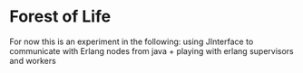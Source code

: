 
Forest of Life
===========

For now this is an experiment in the following: using JInterface to
communicate with Erlang nodes from java + playing with erlang
supervisors and workers